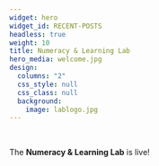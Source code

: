 ```yaml
---
widget: hero
widget_id: RECENT-POSTS
headless: true
weight: 10
title: Numeracy & Learning Lab
hero_media: welcome.jpg
design:
  columns: "2"
  css_style: null
  css_class: null
  background:
    image: lablogo.jpg
---
```

<br>

The **Numeracy & Learning Lab** is live!